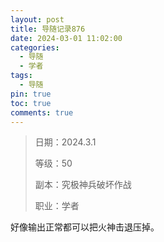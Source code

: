 ```yaml
---
layout: post
title: 导随记录876
date: 2024-03-01 11:02:00
categories:
  - 导随
  - 学者
tags:
  - 导随
pin: true
toc: true
comments: true
---
```

> 日期：2024.3.1
>
> 等级：50
>
> 副本：究极神兵破坏作战
>
> 职业：学者

好像输出正常都可以把火神击退压掉。